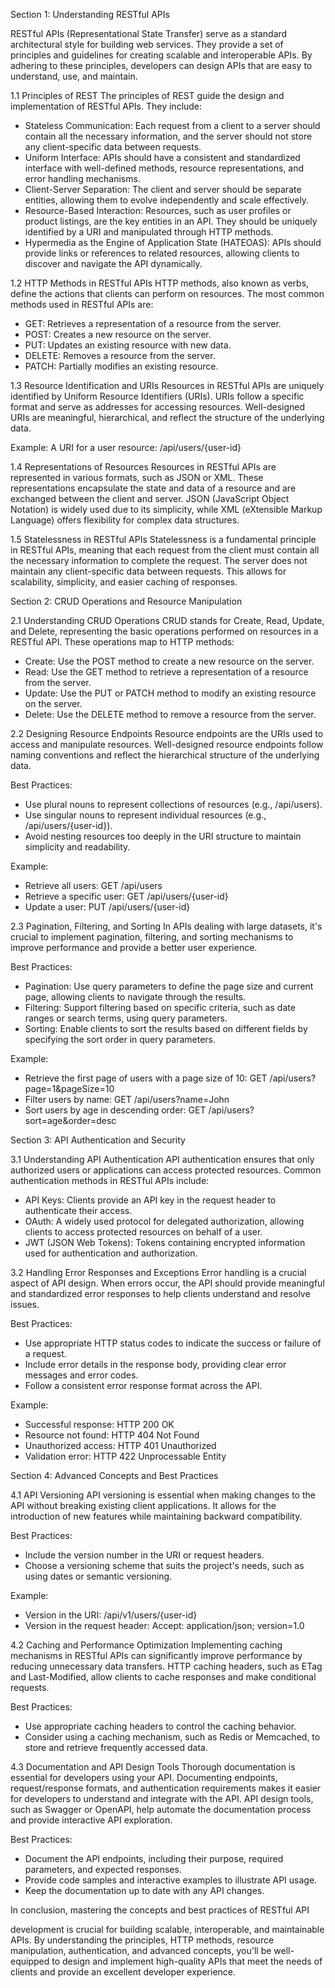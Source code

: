 Section 1: Understanding RESTful APIs

RESTful APIs (Representational State Transfer) serve as a standard architectural style for building web services. They provide a set of principles and guidelines for creating scalable and interoperable APIs. By adhering to these principles, developers can design APIs that are easy to understand, use, and maintain.

1.1 Principles of REST
The principles of REST guide the design and implementation of RESTful APIs. They include:

- Stateless Communication: Each request from a client to a server should contain all the necessary information, and the server should not store any client-specific data between requests.
- Uniform Interface: APIs should have a consistent and standardized interface with well-defined methods, resource representations, and error handling mechanisms.
- Client-Server Separation: The client and server should be separate entities, allowing them to evolve independently and scale effectively.
- Resource-Based Interaction: Resources, such as user profiles or product listings, are the key entities in an API. They should be uniquely identified by a URI and manipulated through HTTP methods.
- Hypermedia as the Engine of Application State (HATEOAS): APIs should provide links or references to related resources, allowing clients to discover and navigate the API dynamically.

1.2 HTTP Methods in RESTful APIs
HTTP methods, also known as verbs, define the actions that clients can perform on resources. The most common methods used in RESTful APIs are:

- GET: Retrieves a representation of a resource from the server.
- POST: Creates a new resource on the server.
- PUT: Updates an existing resource with new data.
- DELETE: Removes a resource from the server.
- PATCH: Partially modifies an existing resource.

1.3 Resource Identification and URIs
Resources in RESTful APIs are uniquely identified by Uniform Resource Identifiers (URIs). URIs follow a specific format and serve as addresses for accessing resources. Well-designed URIs are meaningful, hierarchical, and reflect the structure of the underlying data.

Example:
A URI for a user resource: /api/users/{user-id}

1.4 Representations of Resources
Resources in RESTful APIs are represented in various formats, such as JSON or XML. These representations encapsulate the state and data of a resource and are exchanged between the client and server. JSON (JavaScript Object Notation) is widely used due to its simplicity, while XML (eXtensible Markup Language) offers flexibility for complex data structures.

1.5 Statelessness in RESTful APIs
Statelessness is a fundamental principle in RESTful APIs, meaning that each request from the client must contain all the necessary information to complete the request. The server does not maintain any client-specific data between requests. This allows for scalability, simplicity, and easier caching of responses.

Section 2: CRUD Operations and Resource Manipulation

2.1 Understanding CRUD Operations
CRUD stands for Create, Read, Update, and Delete, representing the basic operations performed on resources in a RESTful API. These operations map to HTTP methods:

- Create: Use the POST method to create a new resource on the server.
- Read: Use the GET method to retrieve a representation of a resource from the server.
- Update: Use the PUT or PATCH method to modify an existing resource on the server.
- Delete: Use the DELETE method to remove a resource from the server.

2.2 Designing Resource Endpoints
Resource endpoints are the URIs used to access and manipulate resources. Well-designed resource endpoints follow naming conventions and reflect the hierarchical structure of the underlying data.

Best Practices:
- Use plural nouns to represent collections of resources (e.g., /api/users).
- Use singular nouns to represent individual resources (e.g., /api/users/{user-id}).
- Avoid nesting resources too deeply in the URI structure to maintain simplicity and readability.



Example:
- Retrieve all users: GET /api/users
- Retrieve a specific user: GET /api/users/{user-id}
- Update a user: PUT /api/users/{user-id}

2.3 Pagination, Filtering, and Sorting
In APIs dealing with large datasets, it's crucial to implement pagination, filtering, and sorting mechanisms to improve performance and provide a better user experience.

Best Practices:
- Pagination: Use query parameters to define the page size and current page, allowing clients to navigate through the results.
- Filtering: Support filtering based on specific criteria, such as date ranges or search terms, using query parameters.
- Sorting: Enable clients to sort the results based on different fields by specifying the sort order in query parameters.

Example:
- Retrieve the first page of users with a page size of 10: GET /api/users?page=1&pageSize=10
- Filter users by name: GET /api/users?name=John
- Sort users by age in descending order: GET /api/users?sort=age&order=desc

Section 3: API Authentication and Security

3.1 Understanding API Authentication
API authentication ensures that only authorized users or applications can access protected resources. Common authentication methods in RESTful APIs include:

- API Keys: Clients provide an API key in the request header to authenticate their access.
- OAuth: A widely used protocol for delegated authorization, allowing clients to access protected resources on behalf of a user.
- JWT (JSON Web Tokens): Tokens containing encrypted information used for authentication and authorization.

3.2 Handling Error Responses and Exceptions
Error handling is a crucial aspect of API design. When errors occur, the API should provide meaningful and standardized error responses to help clients understand and resolve issues.

Best Practices:
- Use appropriate HTTP status codes to indicate the success or failure of a request.
- Include error details in the response body, providing clear error messages and error codes.
- Follow a consistent error response format across the API.

Example:
- Successful response: HTTP 200 OK
- Resource not found: HTTP 404 Not Found
- Unauthorized access: HTTP 401 Unauthorized
- Validation error: HTTP 422 Unprocessable Entity

Section 4: Advanced Concepts and Best Practices

4.1 API Versioning
API versioning is essential when making changes to the API without breaking existing client applications. It allows for the introduction of new features while maintaining backward compatibility.

Best Practices:
- Include the version number in the URI or request headers.
- Choose a versioning scheme that suits the project's needs, such as using dates or semantic versioning.

Example:
- Version in the URI: /api/v1/users/{user-id}
- Version in the request header: Accept: application/json; version=1.0

4.2 Caching and Performance Optimization
Implementing caching mechanisms in RESTful APIs can significantly improve performance by reducing unnecessary data transfers. HTTP caching headers, such as ETag and Last-Modified, allow clients to cache responses and make conditional requests.

Best Practices:
- Use appropriate caching headers to control the caching behavior.
- Consider using a caching mechanism, such as Redis or Memcached, to store and retrieve frequently accessed data.

4.3 Documentation and API Design Tools
Thorough documentation is essential for developers using your API. Documenting endpoints, request/response formats, and authentication requirements makes it easier for developers to understand and integrate with the API. API design tools, such as Swagger or OpenAPI, help automate the documentation process and provide interactive API exploration.

Best Practices:
- Document the API endpoints, including their purpose, required parameters, and expected responses.
- Provide code samples and interactive examples to illustrate API usage.
- Keep the documentation up to date with any API changes.

In conclusion, mastering the concepts and best practices of RESTful API

 development is crucial for building scalable, interoperable, and maintainable APIs. By understanding the principles, HTTP methods, resource manipulation, authentication, and advanced concepts, you'll be well-equipped to design and implement high-quality APIs that meet the needs of clients and provide an excellent developer experience.